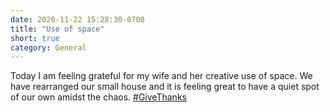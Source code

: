```yaml
---
date: 2020-11-22 15:28:30-0700
title: "Use of space"
short: true
category: General
---
```


Today I am feeling grateful for my wife and her creative use of space. We have rearranged our small house and it is feeling great to have a quiet spot of our own amidst the chaos. [#GiveThanks](https://www.churchofjesuschrist.org/inspiration/the-story-behind-my-global-prayer-of-gratitude)